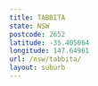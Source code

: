 ```yaml
---
title: TABBITA
state: NSW
postcode: 2652
latitude: -35.405064
longitude: 147.64961
url: /nsw/tabbita/
layout: suburb
---
```

